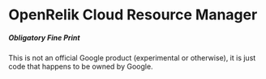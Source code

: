 # OpenRelik Cloud Resource Manager

##### Obligatory Fine Print
This is not an official Google product (experimental or otherwise), it is just code that happens to be owned by Google.
